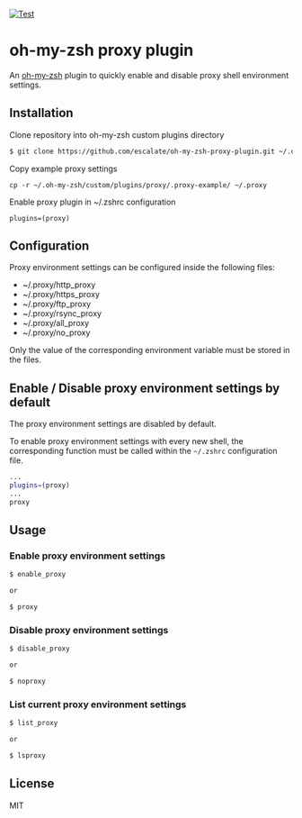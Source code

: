 [![Test](https://github.com/escalate/oh-my-zsh-proxy-plugin/actions/workflows/test.yml/badge.svg?branch=master&event=push)](https://github.com/escalate/oh-my-zsh-proxy-plugin/actions/workflows/test.yml)

# oh-my-zsh proxy plugin

An [oh-my-zsh](https://ohmyz.sh) plugin to quickly enable and disable proxy shell environment settings.

## Installation

Clone repository into oh-my-zsh custom plugins directory

```bash
$ git clone https://github.com/escalate/oh-my-zsh-proxy-plugin.git ~/.oh-my-zsh/custom/plugins/proxy
```

Copy example proxy settings

```
cp -r ~/.oh-my-zsh/custom/plugins/proxy/.proxy-example/ ~/.proxy
```

Enable proxy plugin in ~/.zshrc configuration

```
plugins=(proxy)
```

## Configuration

Proxy environment settings can be configured inside the following files:

- ~/.proxy/http_proxy
- ~/.proxy/https_proxy
- ~/.proxy/ftp_proxy
- ~/.proxy/rsync_proxy
- ~/.proxy/all_proxy
- ~/.proxy/no_proxy

Only the value of the corresponding environment variable must be stored in the files.

## Enable / Disable proxy environment settings by default

The proxy environment settings are disabled by default.

To enable proxy environment settings with every new shell, the corresponding function must be called within the `~/.zshrc` configuration file.

```bash
...
plugins=(proxy)
...
proxy
```

## Usage

### Enable proxy environment settings

```bash
$ enable_proxy

or

$ proxy
```

### Disable proxy environment settings

```bash
$ disable_proxy

or

$ noproxy
```

### List current proxy environment settings

```bash
$ list_proxy

or

$ lsproxy
```

## License

MIT
